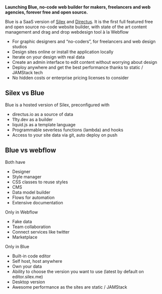<script data-host="https://microanalytics.io" data-dnt="false" src="https://microanalytics.io/js/script.js" id="ZwSg9rf6GA" async defer></script>


**Launching Blue, no-code web builder for makers, freelancers and web agencies, forever free and open source.**

Blue is a SaaS version of [Silex](https://www.silex.me) and [Directus](https://directus.io). It is the first full featured free and open source no-code website builder, with state of the art content management and drag and drop webdesign tool à la Webflow

* For graphic designers and “no-coders”, for freelancers and web design studios
* Design sites online or install the application locally
* Iterate on your design with real data
* Create an admin interface to edit content without worrying about design
* Deploy anywhere and get the best performance thanks to static / JAMStack tech
* No hidden costs or enterprise pricing licenses to consider

## Silex vs Blue

Blue is a hosted version of Silex, preconfigured with

* directus.io as a source of data
* 11ty.dev as a builder
* liquid.js as a template language
* Programmable severless functions (lambda) and hooks
* Access to your site data via git, auto deploy on push

## Blue vs webflow

Both have

* Designer
* Style manager
* CSS classes to reuse styles
* CMS
* Data model builder
* Flows for automation
* Extensive documentation

Only in Webflow

* Fake data
* Team collaboration
* Connect services like twitter
* Marketplace

Only in Blue

* Built-in code editor
* Self host, host anywhere
* Own your data
* Ability to choose the version you want to use (latest by default on editor.silex.me)
* Desktop version
* Awesome performance as the sites are static / JAMStack

